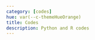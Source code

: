 ```yaml
---
category: [codes] 
hue: var(--c-themeHueOrange) 
title: Codes 
description: Python and R codes
---
```

